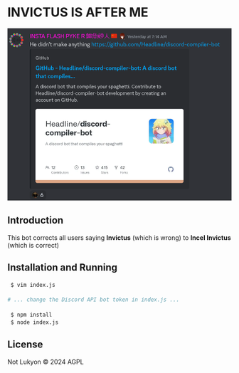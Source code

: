 # INVICTUS IS AFTER ME
![Invictus is after me](AAAAAAA.jpg)

## Introduction 
This bot corrects all users saying **Invictus** (which is wrong) to **Incel Invictus** (which is correct)

## Installation and Running

```sh
 $ vim index.js 

# ... change the Discord API bot token in index.js ...

 $ npm install
 $ node index.js
```

## License
Not Lukyon &copy; 2024 AGPL
